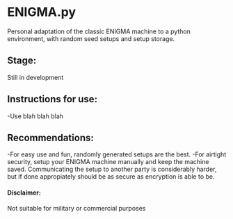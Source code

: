 # ENIGMA.py
Personal adaptation of the classic ENIGMA machine to a python environment, with random seed setups and setup storage.

## Stage:
Still in development

## Instructions for use:
-Use blah blah blah

## Recommendations:
-For easy use and fun, randomly generated setups are the best.
-For airtight security, setup your ENIGMA machine manually and keep the machine saved. Communicating the setup to another party is considerably harder, but if done appropiately should be as secure as encryption is able to be.

#### Disclaimer:
Not suitable for military or commercial purposes
